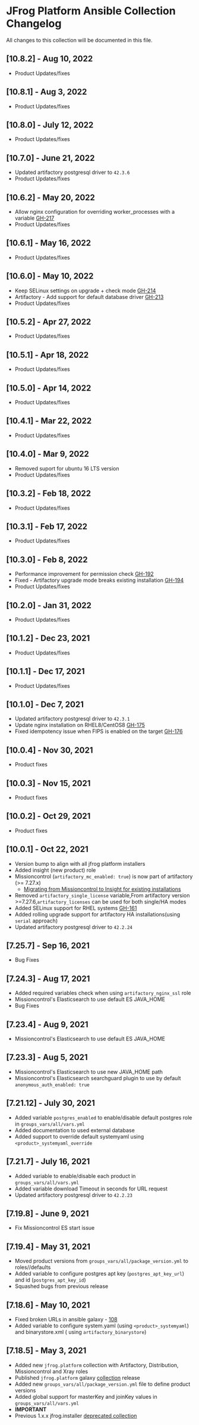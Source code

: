 # JFrog Platform Ansible Collection Changelog

All changes to this collection will be documented in this file.

## [10.8.2] - Aug 10, 2022

* Product Updates/fixes

## [10.8.1] - Aug 3, 2022

* Product Updates/fixes

## [10.8.0] - July 12, 2022

* Product Updates/fixes

## [10.7.0] - June 21, 2022

* Updated artifactory postgresql driver to `42.3.6`
* Product Updates/fixes

## [10.6.2] - May 20, 2022

* Allow nginx configuration for overriding worker_processes with a
  variable [GH-217](https://github.com/jfrog/JFrog-Cloud-Installers/pull/217)
* Product Updates/fixes

## [10.6.1] - May 16, 2022

* Product Updates/fixes

## [10.6.0] - May 10, 2022

* Keep SELinux settings on upgrade + check mode [GH-214](https://github.com/jfrog/JFrog-Cloud-Installers/pull/214)
* Artifactory - Add support for default database
  driver [GH-213](https://github.com/jfrog/JFrog-Cloud-Installers/pull/213)
* Product Updates/fixes

## [10.5.2] - Apr 27, 2022

* Product Updates/fixes

## [10.5.1] - Apr 18, 2022

* Product Updates/fixes

## [10.5.0] - Apr 14, 2022

* Product Updates/fixes

## [10.4.1] - Mar 22, 2022

* Product Updates/fixes

## [10.4.0] - Mar 9, 2022

* Removed suport for ubuntu 16 LTS version
* Product Updates/fixes

## [10.3.2] - Feb 18, 2022

* Product Updates/fixes

## [10.3.1] - Feb 17, 2022

* Product Updates/fixes

## [10.3.0] - Feb 8, 2022

* Performance improvement for permission check [GH-192](https://github.com/jfrog/JFrog-Cloud-Installers/pull/192)
* Fixed - Artifactory upgrade mode breaks existing
  installation [GH-194](https://github.com/jfrog/JFrog-Cloud-Installers/issues/194)
* Product Updates/fixes

## [10.2.0] - Jan 31, 2022

* Product Updates/fixes

## [10.1.2] - Dec 23, 2021

* Product Updates/fixes

## [10.1.1] - Dec 17, 2021

* Product Updates/fixes

## [10.1.0] - Dec 7, 2021

* Updated artifactory postgresql driver to `42.3.1`
* Update nginx installation on RHEL8/CentOS8 [GH-175](https://github.com/jfrog/JFrog-Cloud-Installers/pull/175)
* Fixed idempotency issue when FIPS is enabled on the
  target [GH-176](https://github.com/jfrog/JFrog-Cloud-Installers/pull/176)

## [10.0.4] - Nov 30, 2021

* Product fixes

## [10.0.3] - Nov 15, 2021

* Product fixes

## [10.0.2] - Oct 29, 2021

* Product fixes

## [10.0.1] - Oct 22, 2021

* Version bump to align with all jfrog platform installers
* Added insight (new product) role
* Missioncontrol (`artifactory_mc_enabled: true`) is now part of artifactory (>= 7.27.x)
  - [Migrating from Missioncontrol to Insight for existing installations](https://www.jfrog.com/confluence/display/JFROG/Migrating+from+Mission+Control+to+Insight)
* Removed `artifactory_single_license` variable,From artifactory version >=7.27.6,`artifactory_licenses` can be used for
  both single/HA modes
* Added SELinux support for RHEL systems [GH-161](https://github.com/jfrog/JFrog-Cloud-Installers/pull/161)
* Added rolling upgrade support for artifactory HA installations(using `serial` approach)
* Updated artifactory postgresql driver to `42.2.24`

## [7.25.7] - Sep 16, 2021

* Bug Fixes

## [7.24.3] - Aug 17, 2021

* Added required variables check when using `artifactory_nginx_ssl` role
* Missioncontrol's Elasticsearch to use default ES JAVA_HOME
* Bug Fixes

## [7.23.4] - Aug 9, 2021

* Missioncontrol's Elasticsearch to use default ES JAVA_HOME

## [7.23.3] - Aug 5, 2021

* Missioncontrol's Elasticsearch to use new JAVA_HOME path
* Missioncontrol's Elasticsearch searchguard plugin to use by default `anonymous_auth_enabled: true`

## [7.21.12] - July 30, 2021

* Added variable `postgres_enabled` to enable/disable default postgres role in `groups_vars/all/vars.yml`
* Added documentation to used external database
* Added support to override default systemyaml using `<product>_systemyaml_override`

## [7.21.7] - July 16, 2021

* Added variable to enable/disable each product in `groups_vars/all/vars.yml`
* Added variable download Timeout in seconds for URL request
* Updated artifactory postgresql driver to `42.2.23`

## [7.19.8] - June 9, 2021

* Fix Missioncontrol ES start issue

## [7.19.4] - May 31, 2021

* Moved product versions from `groups_vars/all/package_version.yml` to roles/<product>/defaults
* Added variable to configure postgres apt key (`postgres_apt_key_url`) and id (`postgres_apt_key_id`)
* Squashed bugs from previous release

## [7.18.6] - May 10, 2021

* Fixed broken URLs in ansible galaxy - [108](https://github.com/jfrog/JFrog-Cloud-Installers/issues/108)
* Added variable to configure system.yaml (using `<product>_systemyaml`)  and binarystore.xml (
  using `artifactory_binarystore`)

## [7.18.5] - May 3, 2021

* Added new `jfrog.platform` collection with Artifactory, Distribution, Missioncontrol and Xray roles
* Published `jfrog.platform` galaxy [collection](https://galaxy.ansible.com/jfrog/platform) release
* Added new `groups_vars/all/package_version.yml` file to define product versions
* Added global support for masterKey and joinKey values in `groups_vars/all/vars.yml`
* **IMPORTANT**
* Previous 1.x.x
  jfrog.installer [deprecated collection](https://github.com/jfrog/JFrog-Cloud-Installers/tree/ansible-v1.1.2/Ansible/ansible_collections/jfrog/installers) 
